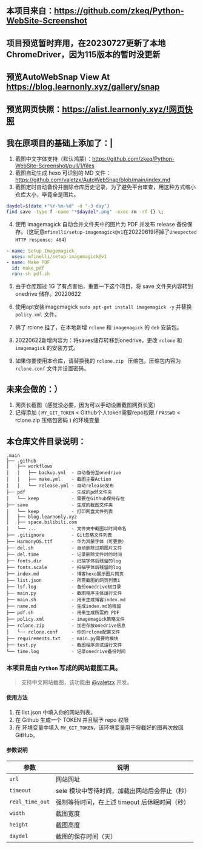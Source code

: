 ## 本项目来自：https://github.com/zkeq/Python-WebSite-Screenshot

## 项目预览暂时弃用，在20230727更新了本地ChromeDriver，因为115版本的暂时没更新

## 预览AutoWebSnap View At https://blog.learnonly.xyz/gallery/snap

## 预览网页快照：https://alist.learnonly.xyz/!网页快照

## 我在原项目的基础上添加了：|

 1. 截图中文字体支持（默认鸿蒙）：https://github.com/zkeq/Python-WebSite-Screenshot/pull/1/files
 2. 截图自动生成 hexo 可识别的 MD 文件：https://github.com/valetzx/AutoWebSnap/blob/main/index.md
 3. 截图定时自动备份并删除仓库历史记录，为了避免平台审查，用这种方式缩小仓库大小，毕竟全是图片。
 
 ```bash
 daydel=$(date +"%Y-%m-%d" -d "-3 day")
 find save -type f -name "*$daydel*.png" -exec rm -rf {} \; 
 ```
 
 4. 使用 imagemagick 自动合并文件夹中的图片为 PDF 并发布 release 备份保存。（这玩意`mfinelli/setup-imagemagick@v1`在20220619坏掉了`Unexpected HTTP response: 404`）
 
 ```yml
 - name: Setup Imagemagick
   uses: mfinelli/setup-imagemagick@v1
 - name: Make PDF
   id: make_pdf
   run: sh pdf.sh
 ```

5. 由于仓库超过 1G 了有点害怕，重置一下这个项目，将 save 文件夹内容转到 onedrive 储存。20220622

6. 使用apt安装imagemagick `sudo apt-get install imagemagick -y` 并替换 `policy.xml` 文件。

7. 佛了 rclone 挂了，在本地新增 `rclone` 和 `imagemagick` 的 `deb` 安装包。

8. 20220622新增内容为：将saves储存转移到onedrive，更改 `rclone` 和 `imagemagick` 的安装方式。

9. 如果你要使用本仓库，请替换我的 `rclone.zip ` 压缩包，压缩包内容为 `rclone.conf` 文件并设置密码。

## 未来会做的：）

 1. 网页长截图（感觉没必要，因为可以手动设置截图网页长宽）
 2. 记得添加 ( `MY_GIT_TOKEN` < Github个人token需要repo权限 / `PASSWD` < rclone.zip 压缩包密码 ) 的环境变量

## 本仓库文件目录说明：

```
.main
├── .github
│   ├── workflows
│   │   ├── backup.yml  - 自动备份至onedrive
│   │   ├── make.yml    - 截图主要Action
│   │   └── release.yml - 自动release发布
├── pdf                 - 生成的pdf文件夹
│   └── keep            - 需要在Github保持存在
├── save                - 生成的截图文件夹
│   └── keep            - 打印网盘文件列表
│   ├── blog.learnonly.xyz
│   ├── space.bilibili.com
│   └── ...             - 文件夹中截图以时间命名
├── .gitignore          - Git忽略文件列表
├── HarmonyOS.ttf       - 华为鸿蒙字体（可更换）
├── del.sh              - 自动删除过期图片文件
├── del.time            - 记录删除文件时的时间
├── fonts.dir           - 扫描字体后残留的log
├── fonts.scale         - 扫描字体后残留的log
├── index.md            - 博客hexo展示图片网页
├── list.json           - 所需截图的网页列表i
├── lsf.log             - 备份onedrive根目录
├── main.py             - 截图程序主体运行文件
├── main.sh             - 用来生成博客index.md
├── name.md             - 生成index.md的残留
├── pdf.sh              - 用来生成所需的 PDF 
├── policy.xml          - imagemagick策略文件
├── rclone.zip          - 加密存放onedrive信息
│   └── rclone.conf     - 你的rclone配置文件
├── requirements.txt    - main.py需要的模块
├── test.py             - 截图程序测试运行文件
└── time.log            - 记录onedrive备份时间
```

### 本项目是由 `Python` 写成的网站截图工具。

> 支持中文网站截图，该功能由 [@valetzx](https://github.com/zkeq/Python-WebSite-Screenshot/pull/1) 开发。

#### 使用方法

1. 在 list.json 中填入你的网站列表。
2. 在 Github 生成一个 TOKEN 并且赋予 repo 权限
3. 在 环境变量中填入 `MY_GIT_TOKEN`，该环境变量用于将截好的图再次放回 GitHub。

#### 参数说明

| 参数 | 说明 |
| --- | --- |
| `url` | 网站网址 |
| `timeout` | sele 模块中等待时间，加载出网站后会停止（秒） |
| `real_time_out` | 强制等待时间，在上述 timeout 后休眠时间（秒） |
| `width` | 截图宽度 |
| `height` | 截图高度 |
| `daydel` | 截图的保存时间（天） |
